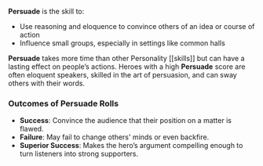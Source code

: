 **Persuade** is the skill to:

- Use reasoning and eloquence to convince others of an idea or course of action  
- Influence small groups, especially in settings like common halls  

**Persuade** takes more time than other Personality [[skills]] but can have a lasting effect on people’s actions. Heroes with a high **Persuade** score are often eloquent speakers, skilled in the art of persuasion, and can sway others with their words.

### Outcomes of Persuade Rolls
- **Success**: Convince the audience that their position on a matter is flawed.  
- **Failure**: May fail to change others' minds or even backfire.  
- **Superior Success**: Makes the hero’s argument compelling enough to turn listeners into strong supporters.  
